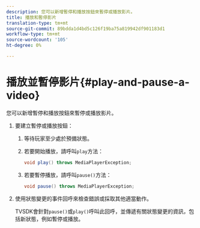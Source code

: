```yaml
---
description: 您可以新增暫停和播放按鈕來暫停或播放影片。
title: 播放和暫停影片
translation-type: tm+mt
source-git-commit: 89bdda1d4bd5c126f19ba75a819942df901183d1
workflow-type: tm+mt
source-wordcount: '105'
ht-degree: 0%

---
```



# 播放並暫停影片{#play-and-pause-a-video}

您可以新增暫停和播放按鈕來暫停或播放影片。

1. 要建立暫停或播放按鈕：
   1. 等待玩家至少處於預備狀態。
   1. 若要開始播放，請呼叫`play`方法：

      ```java
      void play() throws MediaPlayerException;
      ```

   1. 若要暫停播放，請呼叫`pause()`方法：

      ```java
      void pause() throws MediaPlayerException;
      ```

1. 使用狀態變更的事件回呼來檢查錯誤或採取其他適當動作。

   TVSDK會針對`pause()`或`play()`呼叫此回呼，並傳遞有關狀態變更的資訊，包括新狀態，例如暫停或播放。